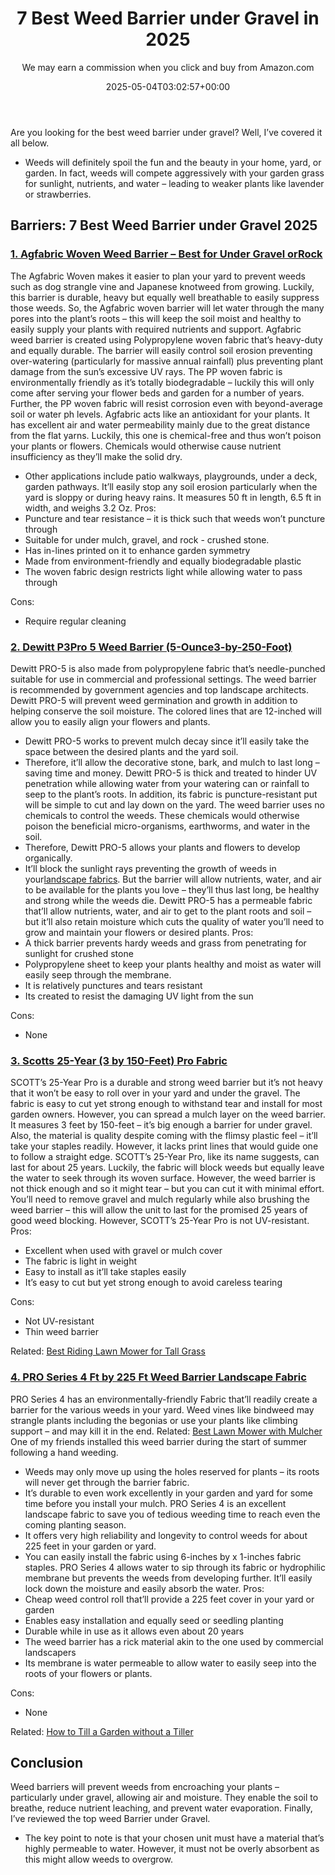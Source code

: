 ﻿---
author: We may earn a commission when you click and buy from Amazon.com
layout: post
title: 7 Best Weed Barrier under Gravel in 2025
date: '2025-05-04T03:02:57+00:00'
categories:
- Weeds
tags: []
slug: /best-weed-barrier-under-gravel/
lastmod: 2025-05-07T12:21:26+03:00
---

Are you looking for the best weed barrier under gravel? Well, I’ve covered it all below.
- Weeds will definitely spoil the fun and the beauty in your home, yard, or garden.
In fact, weeds will compete aggressively with your garden grass for sunlight, nutrients, and water – leading to weaker plants like lavender or strawberries.
## Barriers: 7 Best Weed Barrier under Gravel 2025
### [1. Agfabric Woven Weed Barrier – Best for Under Gravel orRock](https://www.amazon.com/dp/B00ZU1Z2W0/?tag=p-policy-20)
The Agfabric Woven makes it easier to plan your yard to prevent weeds such as dog strangle vine and Japanese knotweed from growing.
Luckily, this barrier is durable, heavy but equally well breathable to easily suppress those weeds.
So, the Agfabric woven barrier will let water through the many pores into the plant’s roots – this will keep the soil moist and healthy to easily supply your plants with required nutrients and support.
Agfabric weed barrier is created using Polypropylene woven fabric that’s heavy-duty and equally durable.
The barrier will easily control soil erosion preventing over-watering (particularly for massive annual rainfall) plus preventing plant damage from the sun’s excessive UV rays.
The PP woven fabric is environmentally friendly as it’s totally biodegradable – luckily this will only come after serving your flower beds and garden for a number of years.
Further, the PP woven fabric will resist corrosion even with beyond-average soil or water ph levels.
Agfabric acts like an antioxidant for your plants. It has excellent air and water permeability mainly due to the great distance from the flat yarns.
Luckily, this one is chemical-free and thus won’t poison your plants or flowers. Chemicals would otherwise cause nutrient insufficiency as they’ll make the solid dry.
- Other applications include patio walkways, playgrounds, under a deck, garden pathways.
It’ll easily stop any soil erosion particularly when the yard is sloppy or during heavy rains. It measures 50 ft in length, 6.5 ft in width, and weighs 3.2 Oz.
Pros:
- Puncture and tear resistance – it is thick such that weeds won’t puncture through
- Suitable for under mulch, gravel, and rock - crushed stone.
- Has in-lines printed on it to enhance garden symmetry
- Made from environment-friendly and equally biodegradable plastic
- The woven fabric design restricts light while allowing water to pass through

Cons:
- Require regular cleaning

### [2. Dewitt P3Pro 5 Weed Barrier (5-Ounce3-by-250-Foot)](https://www.amazon.com/dp/B000UJVC3U/?tag=p-policy-20)
Dewitt PRO-5 is also made from polypropylene fabric that’s needle-punched suitable for use in commercial and professional settings.
The weed barrier is recommended by government agencies and top landscape architects.
Dewitt PRO-5 will prevent weed germination and growth in addition to helping conserve the soil moisture. The colored lines that are 12-inched will allow you to easily align your flowers and plants.
- Dewitt PRO-5 works to prevent mulch decay since it’ll easily take the space between the desired plants and the yard soil.
- Therefore, it’ll allow the decorative stone, bark, and mulch to last long – saving time and money.
Dewitt PRO-5 is thick and treated to hinder UV penetration while allowing water from your watering can or rainfall to seep to the plant’s roots.
In addition, its fabric is puncture-resistant put will be simple to cut and lay down on the yard.
The weed barrier uses no chemicals to control the weeds. These chemicals would otherwise poison the beneficial micro-organisms, earthworms, and water in the soil.
- Therefore, Dewitt PRO-5 allows your plants and flowers to develop organically.
- It’ll block the sunlight rays preventing the growth of weeds in your[landscape fabrics](https://extension.psu.edu/putting-an-end-to-my-landscape-fabric-nightmare).
But the barrier will allow nutrients, water, and air to be available for the plants you love – they’ll thus last long, be healthy and strong while the weeds die.
Dewitt PRO-5 has a permeable fabric that’ll allow nutrients, water, and air to get to the plant roots and soil – but it’ll also retain moisture which cuts the quality of water you’ll need to grow and maintain your flowers or desired plants.
Pros:
- A thick barrier prevents hardy weeds and grass from penetrating for sunlight for crushed stone
- Polypropylene sheet to keep your plants healthy and moist as water will easily seep through the membrane.
- It is relatively punctures and tears resistant
- Its created to resist the damaging UV light from the sun

Cons:
- None

### [3. Scotts 25-Year (3 by 150-Feet) Pro Fabric](https://www.amazon.com/dp/B00LK2MJ9M/?tag=p-policy-20)
SCOTT’s 25-Year Pro is a durable and strong weed barrier but it’s not heavy that it won’t be easy to roll over in your yard and under the gravel.
The fabric is easy to cut yet strong enough to withstand tear and install for most garden owners. However, you can spread a mulch layer on the weed barrier.
It measures 3 feet by 150-feet – it’s big enough a barrier for under gravel.
Also, the material is quality despite coming with the flimsy plastic feel – it’ll take your staples readily. However, it lacks print lines that would guide one to follow a straight edge.
SCOTT’s 25-Year Pro, like its name suggests, can last for about 25 years. Luckily, the fabric will block weeds but equally leave the water to seek through its woven surface.
However, the weed barrier is not thick enough and so it might tear – but you can cut it with minimal effort.
You’ll need to remove gravel and mulch regularly while also brushing the weed barrier – this will allow the unit to last for the promised 25 years of good weed blocking. However, SCOTT’s 25-Year Pro is not UV-resistant.
Pros:
- Excellent when used with gravel or mulch cover
- The fabric is light in weight
- Easy to install as it’ll take staples easily
- It’s easy to cut but yet strong enough to avoid careless tearing

Cons:
- Not UV-resistant
- Thin weed barrier

Related:
[Best Riding Lawn Mower for Tall Grass](https://pestpolicy.com/best-riding-lawn-mower-for-tall-grass/)
### [4. PRO Series 4 Ft by 225 Ft Weed Barrier Landscape Fabric](https://www.amazon.com/dp/B00RGNW8PO/?tag=p-policy-20)
PRO Series 4 has an environmentally-friendly Fabric that’ll readily create a barrier for the various weeds in your yard.
Weed vines like bindweed may strangle plants including the begonias or use your plants like climbing support – and may kill it in the end.
Related:
[Best Lawn Mower with Mulcher](https://pestpolicy.com/best-lawn-mower-with-mulcher/)
One of my friends installed this weed barrier during the start of summer following a hand weeding.
- Weeds may only move up using the holes reserved for plants – its roots will never get through the barrier fabric.
- It’s durable to even work excellently in your garden and yard for some time before you install your mulch.
PRO Series 4 is an excellent landscape fabric to save you of tedious weeding time to reach even the coming planting season.
- It offers very high reliability and longevity to control weeds for about 225 feet in your garden or yard.
- You can easily install the fabric using 6-inches by x 1-inches fabric staples.
PRO Series 4 allows water to sip through its fabric or hydrophilic membrane but prevents the weeds from developing further. It’ll easily lock down the moisture and easily absorb the water.
Pros:
- Cheap weed control roll that’ll provide a 225 feet cover in your yard or garden
- Enables easy installation and equally seed or seedling planting
- Durable while in use as it allows even about 20 years
- The weed barrier has a rick material akin to the one used by commercial landscapers
- Its membrane is water permeable to allow water to easily seep into the roots of your flowers or plants.

Cons:
- None

Related:
[How to Till a Garden without a Tiller](https://pestpolicy.com/how-to-till-a-garden-without-a-tiller/)
## Conclusion
Weed barriers will prevent weeds from encroaching your plants – particularly under gravel, allowing air and moisture.
They enable the soil to breathe, reduce nutrient leaching, and prevent water evaporation. Finally, I’ve reviewed the top weed Barrier under Gravel.
- The key point to note is that your chosen unit must have a material that’s highly permeable to water.
However, it must not be overly absorbent as this might allow weeds to overgrow.